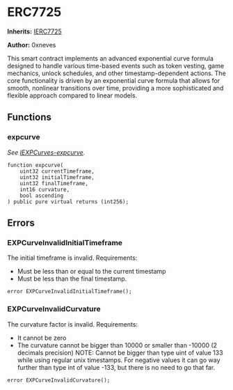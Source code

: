 # ERC7725
**Inherits:**
[IERC7725](/src/math/IERC7725.sol/interface.IERC7725.md)

**Author:**
0xneves

This smart contract implements an advanced exponential curve formula designed to
handle various time-based events such as token vesting, game mechanics, unlock schedules,
and other timestamp-dependent actions. The core functionality is driven by an exponential
curve formula that allows for smooth, nonlinear transitions over time, providing a more
sophisticated and flexible approach compared to linear models.


## Functions
### expcurve

*See [IEXPCurves-expcurve](/src/math/IERC7725.sol/interface.IERC7725.md#expcurve).*


```solidity
function expcurve(
    uint32 currentTimeframe,
    uint32 initialTimeframe,
    uint32 finalTimeframe,
    int16 curvature,
    bool ascending
) public pure virtual returns (int256);
```

## Errors
### EXPCurveInvalidInitialTimeframe
The initial timeframe is invalid.
Requirements:
- Must be less than or equal to the current timestamp
- Must be less than the final timestamp.


```solidity
error EXPCurveInvalidInitialTimeframe();
```

### EXPCurveInvalidCurvature
The curvature factor is invalid.
Requirements:
- It cannot be zero
- The curvature cannot be bigger than 10000 or smaller than -10000 (2 decimals precision)
NOTE: Cannot be bigger than type uint of value 133 while using regular unix timestamps.
For negative values it can go way further than type int of value -133, but there is no
need to go that far.


```solidity
error EXPCurveInvalidCurvature();
```


